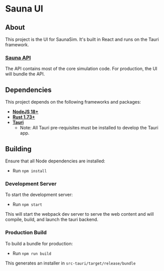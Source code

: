 # Sauna UI

## About
This project is the UI for SaunaSim. It's built in React and runs on the Tauri framework.

### [Sauna API](https://github.com/Sauna-ATC-Training-Simulator/sauna-api)
The API contains most of the core simulation code. For production, the UI will bundle the API.

## Dependencies
This project depends on the following frameworks and packages:
- **[NodeJS 18+](https://nodejs.org/en/)**
- **[Rust 1.73+](https://www.rust-lang.org/)**
- **[Tauri](https://tauri.app/v1/guides/getting-started/prerequisites)**
  - Note: All Tauri pre-requisites must be installed to develop the Tauri app.

## Building
Ensure that all Node dependencies are installed:
- Run `npm install`

### Development Server
To start the development server:
- Run `npm start`

This will start the webpack dev server to serve the web content and will compile, build, and launch the tauri backend.

### Production Build
To build a bundle for production:
- Run `npm run build`

This generates an installer in `src-tauri/target/release/bundle`